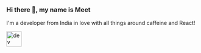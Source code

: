 ### Hi there 👋, my name is Meet 
I'm a developer from India in love with all things around caffeine and React!





 [<img src='https://cdn.jsdelivr.net/npm/simple-icons@3.0.1/icons/hashnode.svg' alt='dev' height='40'>](https://meetmaster.hashnode.dev/) 
